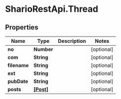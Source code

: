# SharioRestApi.Thread

## Properties
Name | Type | Description | Notes
------------ | ------------- | ------------- | -------------
**no** | **Number** |  | [optional] 
**com** | **String** |  | [optional] 
**filename** | **String** |  | [optional] 
**ext** | **String** |  | [optional] 
**pubDate** | **String** |  | [optional] 
**posts** | [**[Post]**](Post.md) |  | [optional] 


